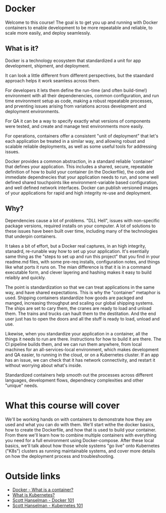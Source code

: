 # Docker

Welcome to this course! The goal is to get you up and running with Docker containers to enable development to be more repeatable and 
reliable, to scale more easily, and deploy seamlessly.

## What is it?

Docker is a technology ecosystem that standardized a unit for app development, shipment, and deployment.

It can look a little different from different perspectives, but the staandard approach helps it work seamless across them.

For developers it lets them define the run-time (and often build-time!)
environment with all their dependenencies, common configuration, and run time environment setup as code, making a robust repeatable processes,
and prventing issues arising from variations across development and deployment environments.

For QA it can be a way to specify exactly what versions of components were tested, and create and manage test environments more easily.

For operations, containers offer a consistent "unit of deployment" that let's each application be 
treated in a similar way, and allowing robust and scalable reliable deployments, as well as some useful tools for addressing issues.

Docker provides a common abstraction, in a standard reliable 'container' that defines your application. This includes a shared, secure, repeatable definition 
of how to build your container (in the Dockerfile), the code and immediate dependnecies that your application needs to run, and some 
well defined shared touchpoints like environment-variable based configuration, and well defined network interfaces. Docker can publish versioned 
images of your applications for rapid and high integrity re-use and deployment.

## Why?

Dependencies cause a lot of problems. "DLL Hell", issues with non-specific package versions, required installs on your computer. A lot of solutions to
these issues have been built over time, including many of the technologies that underpin containers.

It takes a bit of effort, but a Docker real captures, in an high integrity, stanadrd, re-runable way how to set up your application. It's esentially same thing as the
"steps to set up and run this project" that you find in your readme.md files, with some pre-req installs, configuration notes, and things like what ports it runs on.
The mian difference is that it is in a command executable form, and clever layering and hashing makes it easy to build relaibly and quickly.

The point is standardization so that we can treat applications in the same way, and have shared expectations. This is why the "container" metaphor is used.
Shipping containers standardize how goods are packged and manged, increasing throughput and scaling our global shipping systems. The ships are set to cary them, the 
cranes are ready to load and unload them. The trains and trucks can hault them to the destitation. And the end user just has to open the doors and all the stuff is ready
to load, unload and use.

Likewise, when you standardize your application in a container, all the things it needs to run are there. Instructions for how to build it are there. The CI pipeline builds them,
and we can run them anywhere, from local machines for an all-services-local environment, which makes development and QA easier, to running in the cloud, or on a 
Kubernetes cluster. If an app has an issue, we can check that it has network connectivity, and restart it without worrying about what's inside.

Standardized containers help smooth out the processes across different languages, development flows, dependnecy complexities and other "unique" needs.

# What this course will cover

We'll be working hands on with containers to demonstrate how they are used and what you can do with them. We'll start withe the docker basics, how to create the
Dockerfile, and how that is used to build your container. From there we'll learn how to combine multiple containers with everything you need for a full environment using
Docker-compose.
After these local basics, we'll talk about how those whole systems "go live" onto Kubernetes ("K8s") clusters as running maintainable systems, and cover more details on how
the deployment process and troubleshooting.

# Outside links

* [Docker - What is a container?](https://www.docker.com/resources/what-container/)
* [What is Kubernetes?](https://kubernetes.io/docs/concepts/overview/what-is-kubernetes/)
* [Scott Hanselman - Docker 101](https://www.youtube.com/watch?v=0oEsMwSxBsk)
* [Scott Hanselman - Kubernetes 101](https://www.youtube.com/watch?v=3RTvoI-A7UQ)

